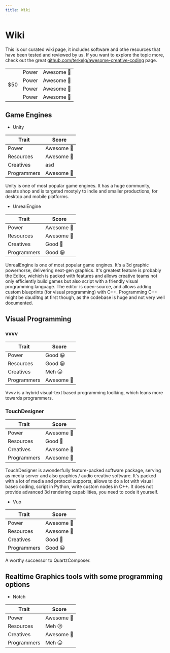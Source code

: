 ```yaml
---
title: Wiki
---
```


# Wiki

This is our curated wiki page, it includes software and othe resources that have been tested and reviewed by us. If you want to explore the topic more, check out the great [github.com/terkelg/awesome-creative-coding](https://github.com/terkelg/awesome-creative-coding) page.

<table>
<tr>
  <td rowspan="4">$50</td>
  <td>Power</td>
  <td>Awesome 🤩</td>
</tr>
<tr>
  <td>Power</td>
  <td>Awesome 🤩</td>
</tr>
<tr>
  <td>Power</td>
  <td>Awesome 🤩</td>
</tr>
 <tr>
  <td>Power</td>
  <td>Awesome 🤩</td>
</tr>
</table>

## Game Engines

* Unity

| Trait | Score |
| ------ | ----------- |
| Power | Awesome 🤩 |
| Resources | Awesome 🤩 |
| Creatives | asd |
| Programmers | Awesome 🤩 |  

Unity is one of most popular game engines. It has a huge community, assets shop and is targeted mostyly to indie and smaller productions, for desktop and mobile platforms. 
  
* UnrealEngine

| Trait | Score |
| ------ | ----------- |
| Power | Awesome 🤩 |
| Resources | Awesome 🤩 |
| Creatives | Good 🤩 |
| Programmers | Good 😀 |  

UnrealEngine is one of most popular game engines. It's a 3d graphic powerhorse, delivering next-gen graphics. It's greatest feature is probably the Editor, wichich is packed with features and allows creative teams not only efficiently build games but also script with a friendly visual programming language. The editor is open-source, and allows adding custom blueprints (for visual programming) with C++. Programming C++ might be dauditng at first though, as the codebase is huge and not very well documented.

## Visual Programming

### vvvv

| Trait | Score |
| ------ | ----------- |
| Power | Good 😀 |
| Resources | Good 😀 |
| Creatives | Meh 😐 |
| Programmers | Awesome 🤩 |  

Vvvv is a hybrid visual-text based programming toolking, which leans more towards programmers. 

### TouchDesigner

| Trait | Score |
| ------ | ----------- |
| Power | Awesome 🤩 |
| Resources | Good 🤩 |
| Creatives | Awesome 🤩 |
| Programmers | Awesome 🤩 |  

TouchDesigner is awonderfully feature-packed software package, serving as media server and also graphics / audio creative software. It's packed with a lot of media and protocol supports, allows to do a lot with visual basec coding, script in Python, write custom nodes in C++. It does not provide advanced 3d rendering capabilities, you need to code it yourself.

* Vuo

| Trait | Score |
| ------ | ----------- |
| Power | Awesome 🤩 |
| Resources | Awesome 🤩 |
| Creatives | Good 🤩 |
| Programmers | Good 😀 |  

A worthy successor to QuartzComposer.

## Realtime Graphics tools with some programming options

* Notch

| Trait | Score |
| ------ | ----------- |
| Power | Awesome 🤩 |
| Resources | Meh 😐 |
| Creatives | Awesome 🤩 |
| Programmers | Meh 😐 |  
